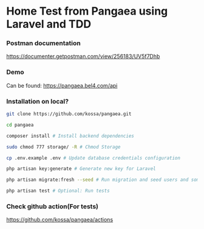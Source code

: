 # Home Test from Pangaea using Laravel and TDD

### Postman documentation
https://documenter.getpostman.com/view/256183/UV5f7Dhb

### Demo
Can be found: https://pangaea.bel4.com/api


### Installation on local?
```sh
git clone https://github.com/kossa/pangaea.git

cd pangaea

composer install # Install backend dependencies

sudo chmod 777 storage/ -R # Chmod Storage

cp .env.example .env # Update database credentials configuration

php artisan key:generate # Generate new key for Laravel

php artisan migrate:fresh --seed # Run migration and seed users and some notes for testing

php artisan test # Optional: Run tests
```

### Check github action(For tests)
https://github.com/kossa/pangaea/actions
